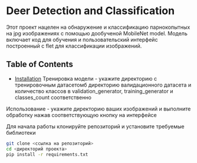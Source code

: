 # Deer Detection and Classification

Этот проект нацелен на обнаружение и классификацию парнокопытных на jpg изображениях с  помощью дообученой MobileNet model. Модель включает код для обучения и пользовательский интерфейс построенный с flet для классификации изображений.
## Table of Contents
- [Installation](#installation)
Тренировка модели - укажите директорию с тренировочным датасетомб директорию валидационного датасета и количество классов в validation_generator, training_generator и classes_count соответственно

Использование - укажите директорию ваших изображений и выполните обработку нажав соответствующую кнопку на интерфейсе

Для начала работы клонируйте репозиторий и установите требуемые библиотеки

```sh
git clone <ссылка на репозиторий>
cd <директорий проекта>
pip install -r requirements.txt
